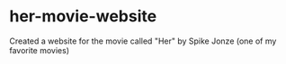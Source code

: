 # her-movie-website

Created a website for the movie called "Her" by Spike Jonze (one of my favorite movies)
